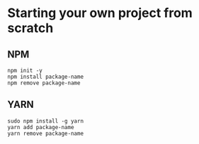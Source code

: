 # Starting your own project from scratch
## NPM
```shell
npm init -y
npm install package-name
npm remove package-name
```
## YARN
```shell
sudo npm install -g yarn
yarn add package-name
yarn remove package-name
```
